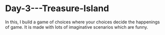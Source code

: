# Day-3---Treasure-Island

In this, I build a game of choices where your choices decide the happenings of game. It is made with lots of imaginative scenarios which are funny.

